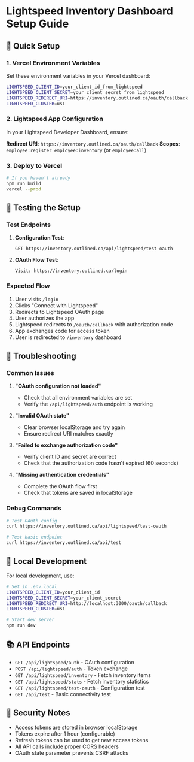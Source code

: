 # Lightspeed Inventory Dashboard Setup Guide

## 🚀 Quick Setup

### 1. Vercel Environment Variables

Set these environment variables in your Vercel dashboard:

```bash
LIGHTSPEED_CLIENT_ID=your_client_id_from_lightspeed
LIGHTSPEED_CLIENT_SECRET=your_client_secret_from_lightspeed
LIGHTSPEED_REDIRECT_URI=https://inventory.outlined.ca/oauth/callback
LIGHTSPEED_CLUSTER=us1
```

### 2. Lightspeed App Configuration

In your Lightspeed Developer Dashboard, ensure:

**Redirect URI**: `https://inventory.outlined.ca/oauth/callback`
**Scopes**: `employee:register employee:inventory` (or `employee:all`)

### 3. Deploy to Vercel

```bash
# If you haven't already
npm run build
vercel --prod
```

## 🧪 Testing the Setup

### Test Endpoints

1. **Configuration Test**: 
   ```
   GET https://inventory.outlined.ca/api/lightspeed/test-oauth
   ```

2. **OAuth Flow Test**:
   ```
   Visit: https://inventory.outlined.ca/login
   ```

### Expected Flow

1. User visits `/login`
2. Clicks "Connect with Lightspeed"
3. Redirects to Lightspeed OAuth page
4. User authorizes the app
5. Lightspeed redirects to `/oauth/callback` with authorization code
6. App exchanges code for access token
7. User is redirected to `/inventory` dashboard

## 🐛 Troubleshooting

### Common Issues

1. **"OAuth configuration not loaded"**
   - Check that all environment variables are set
   - Verify the `/api/lightspeed/auth` endpoint is working

2. **"Invalid OAuth state"**
   - Clear browser localStorage and try again
   - Ensure redirect URI matches exactly

3. **"Failed to exchange authorization code"**
   - Verify client ID and secret are correct
   - Check that the authorization code hasn't expired (60 seconds)

4. **"Missing authentication credentials"**
   - Complete the OAuth flow first
   - Check that tokens are saved in localStorage

### Debug Commands

```bash
# Test OAuth config
curl https://inventory.outlined.ca/api/lightspeed/test-oauth

# Test basic endpoint
curl https://inventory.outlined.ca/api/test
```

## 🔧 Local Development

For local development, use:

```bash
# Set in .env.local
LIGHTSPEED_CLIENT_ID=your_client_id
LIGHTSPEED_CLIENT_SECRET=your_client_secret  
LIGHTSPEED_REDIRECT_URI=http://localhost:3000/oauth/callback
LIGHTSPEED_CLUSTER=us1

# Start dev server
npm run dev
```

## 📚 API Endpoints

- `GET /api/lightspeed/auth` - OAuth configuration
- `POST /api/lightspeed/auth` - Token exchange
- `GET /api/lightspeed/inventory` - Fetch inventory items
- `GET /api/lightspeed/stats` - Fetch inventory statistics
- `GET /api/lightspeed/test-oauth` - Configuration test
- `GET /api/test` - Basic connectivity test

## 🔐 Security Notes

- Access tokens are stored in browser localStorage
- Tokens expire after 1 hour (configurable)
- Refresh tokens can be used to get new access tokens
- All API calls include proper CORS headers
- OAuth state parameter prevents CSRF attacks